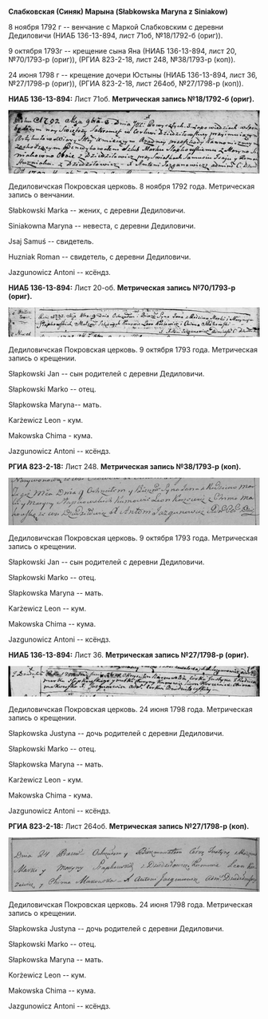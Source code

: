 **Слабковская (Синяк) Марына (Słabkowska Maryna z Siniakow)**

8 ноября 1792 г -- венчание с Маркой Слабковским с деревни Дедиловичи
(НИАБ 136-13-894, лист 71об, №18/1792-б (ориг)).

9 октября 1793г -- крещение сына Яна (НИАБ 136-13-894, лист 20,
№70/1793-р (ориг)), (РГИА 823-2-18, лист 248, №38/1793-р (коп)).

24 июня 1798 г -- крещение дочери Юстыны (НИАБ 136-13-894, лист 36,
№27/1798-р (ориг)), (РГИА 823-2-18, лист 264об, №27/1798-р (коп)).

**НИАБ 136-13-894:** Лист 71об. **Метрическая запись №18/1792-б
(ориг).**

![](./media/175e78f3b03c890a2d6e68c71a098f2185e430ad.png)

Дедиловичская Покровская церковь. 8 ноября 1792 года. Метрическая запись
о венчании.

Słabkowski Marka -- жених, с деревни Дедиловичи.

Siniakowna Maryna -- невеста, с деревни Дедиловичи.

Jsaj Samuś -- свидетель.

Huzniak Roman -- свидетель, с деревни Дедиловичи.

Jazgunowicz Antoni -- ксёндз.

**НИАБ 136-13-894:** Лист 20-об. **Метрическая запись №70/1793-р
(ориг).**

![](./media/b2eafd360a35c9c2288e576d7c9dac3b43e531a1.png)

Дедиловичская Покровская церковь. 9 октября 1793 года. Метрическая
запись о крещении.

Słapkowski Jan -- сын родителей с деревни Дедиловичи.

Słapkowski Marko -- отец.

Słapkowska Maryna-- мать.

Karżewicz Leon - кум.

Makowska Chima - кума.

Jazgunowicz Antoni -- ксёндз.

**РГИА 823-2-18:** Лист 248. **Метрическая запись №38/1793-р (коп).**

![](./media/cbd3d2ea4fbc875de6d82fa59aeac2ce7755670c.png)

Дедиловичская Покровская церковь. 9 октября 1793 года. Метрическая
запись о крещении.

Słapkowski Jan -- сын родителей с деревни Дедиловичи.

Słapkowski Marko -- отец.

Słapkowska Maryna -- мать.

Karżewicz Leon -- кум.

Makowska Chima -- кума.

Jazgunowicz Antoni -- ксёндз.

**НИАБ 136-13-894:** Лист 36. **Метрическая запись №27/1798-р (ориг).**

![](./media/b57222d4033367bac19fd0f5e8f64eb80e6be354.png)

Дедиловичская Покровская церковь. 24 июня 1798 года. Метрическая запись
о крещении.

Słapkowska Justyna -- дочь родителей с деревни Дедиловичи.

Słapkowski Marko -- отец.

Słapkowska Maryna -- мать.

Karżewicz Leon - кум.

Makowska Chima - кума.

Jazgunowicz Antoni -- ксёндз.

**РГИА 823-2-18:** Лист 264об. **Метрическая запись №27/1798-р (коп).**

![](./media/838b36ab2ce84cb04d110709be6d37fe6f297159.png)

Дедиловичская Покровская церковь. 24 июня 1798 года. Метрическая запись
о крещении.

Słapkowska Justyna -- дочь родителей с деревни Дедиловичи.

Słapkowski Marko -- отец.

Słapkowska Maryna -- мать.

Korżewicz Leon -- кум.

Makowska Chima -- кума.

Jazgunowicz Antoni -- ксёндз.
